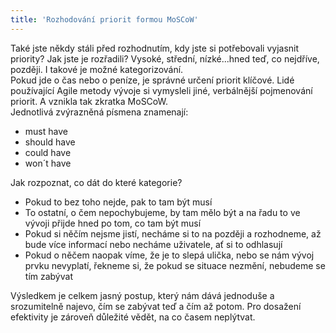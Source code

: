 ```yaml
---
title: 'Rozhodování priorit formou MoSCoW'
---
```


Také jste někdy stáli před rozhodnutím, kdy jste si potřebovali vyjasnit priority? Jak jste je rozřadili? Vysoké, střední, nízké...hned teď, co nejdříve, později. I takové je možné kategorizování.
<br>
Pokud jde o čas nebo o peníze, je správné určení priorit klíčové. Lidé používající Agile metody vývoje si vymysleli jiné, verbálnější pojmenování priorit. A vznikla tak zkratka MoSCoW.
<br>
Jednotlivá zvýrazněná písmena znamenají:
<br>
* must have
* should have
* could have
* won´t have

Jak rozpoznat, co dát do které kategorie?
<br>
* Pokud to bez toho nejde, pak to tam být musí
* To ostatní, o čem nepochybujeme, by tam mělo být a na řadu to ve vývoji přijde hned po tom, co tam být musí
* Pokud si něčím nejsme jistí, necháme si to na později a rozhodneme, až bude více informací nebo necháme uživatele, ať si to odhlasují
* Pokud o něčem naopak víme, že je to slepá ulička, nebo se nám vývoj prvku nevyplatí, řekneme si, že pokud se situace nezmění, nebudeme se tím zabývat

Výsledkem je celkem jasný postup, který nám dává jednoduše a srozumitelně najevo, čím se zabývat teď a čím až potom. Pro dosažení efektivity je zároveň důležité vědět, na co časem neplýtvat.